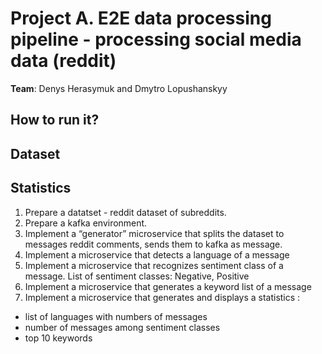 # Project A. E2E data processing pipeline - processing social media data (reddit)

**Team**: Denys Herasymuk and Dmytro Lopushanskyy

## How to run it?

## Dataset

## Statistics

1) Prepare a datatset - reddit dataset of subreddits.
2) Prepare a kafka environment. 
3) Implement a “generator” microservice that splits the dataset to messages reddit comments, sends them to kafka as message. 
4) Implement a microservice that detects a language of a message
5) Implement a microservice that recognizes sentiment class of a message. List of sentiment classes: Negative, Positive
6) Implement a microservice that generates a keyword list of a message
7) Implement a microservice that generates and displays  a statistics :
- list of languages with numbers of messages
- number of messages among sentiment classes 
- top 10 keywords
